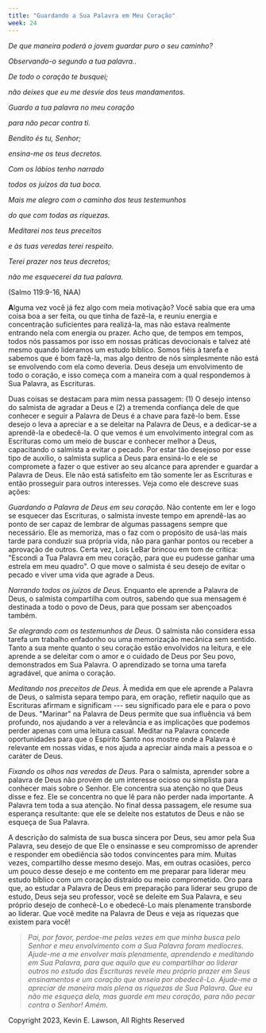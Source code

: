 ```yaml
---
title: "Guardando a Sua Palavra em Meu Coração"
week: 24
---
```


*De que maneira poderá o jovem guardar puro o seu caminho?*

*Observando-o segundo a tua palavra..*

*De todo o coração te busquei;*

*não deixes que eu me desvie dos teus mandamentos.*

*Guardo a tua palavra no meu coração*

*para não pecar contra ti.*

*Bendito és tu, Senhor;*

*ensina-me os teus decretos.*

*Com os lábios tenho narrado*

*todos os juízos da tua boca.*

*Mais me alegro com o caminho dos teus testemunhos*

*do que com todas as riquezas.*

*Meditarei nos teus preceitos*

*e às tuas veredas terei respeito.*

*Terei prazer nos teus decretos;*

*não me esquecerei da tua palavra.*

(Salmo 119:9-16, NAA)

**A**lguma vez você já fez algo com meia motivação? Você sabia que era
uma coisa boa a ser feita, ou que tinha de fazê-la, e reuniu energia e
concentração suficientes para realizá-la, mas não estava realmente
entrando nela com energia ou prazer. Acho que, de tempos em tempos,
todos nós passamos por isso em nossas práticas devocionais e talvez até
mesmo quando lideramos um estudo bíblico. Somos fiéis à tarefa e sabemos
que é bom fazê-la, mas algo dentro de nós simplesmente não está se
envolvendo com ela como deveria. Deus deseja um envolvimento de todo o
coração, e isso começa com a maneira com a qual respondemos à Sua
Palavra, as Escrituras.

Duas coisas se destacam para mim nessa passagem: (1) O desejo intenso do
salmista de agradar a Deus e (2) a tremenda confiança dele de que
conhecer e seguir a Palavra de Deus é a chave para fazê-lo bem. Esse
desejo o leva a apreciar e a se deleitar na Palavra de Deus, e a
dedicar-se a aprendê-la e obedecê-la. O que vemos é um envolvimento
integral com as Escrituras como um meio de buscar e conhecer melhor a
Deus, capacitando o salmista a evitar o pecado. Por estar tão desejoso
por esse tipo de auxílio, o salmista suplica a Deus para ensiná-lo e ele
se compromete a fazer o que estiver ao seu alcance para aprender e
guardar a Palavra de Deus. Ele não está satisfeito em tão somente ler as
Escrituras e então prosseguir para outros interesses. Veja como ele
descreve suas ações:

*Guardando a Palavra de Deus em seu coração.* Não contente em ler e logo
se esquecer das Escrituras, o salmista investe tempo em aprendê-las ao
ponto de ser capaz de lembrar de algumas passagens sempre que
necessário. Ele as memoriza, mas o faz com o propósito de usá-las mais
tarde para conduzir sua própria vida, não para ganhar pontos ou receber
a aprovação de outros. Certa vez, Lois LeBar brincou em tom de crítica:
"Escondi a Tua Palavra em meu coração, para que eu pudesse ganhar uma
estrela em meu quadro". O que move o salmista é seu desejo de evitar o
pecado e viver uma vida que agrade a Deus.

*Narrando todos os juízos de Deus.* Enquanto ele aprende a Palavra de
Deus, o salmista compartilha com outros, sabendo que sua mensagem é
destinada a todo o povo de Deus, para que possam ser abençoados também.

*Se alegrando com os testemunhos de Deus.* O salmista não considera essa
tarefa um trabalho enfadonho ou uma memorização mecânica sem sentido.
Tanto a sua mente quanto o seu coração estão envolvidos na leitura, e
ele aprende a se deleitar com o amor e o cuidado de Deus por Seu povo,
demonstrados em Sua Palavra. O aprendizado se torna uma tarefa
agradável, que anima o coração.

*Meditando nos preceitos de Deus.* À medida em que ele aprende a Palavra
de Deus, o salmista separa tempo para, em oração, refletir naquilo que
as Escrituras afirmam e significam --- seu significado para ele e para o
povo de Deus. "Marinar" na Palavra de Deus permite que sua influência vá
bem profundo, nos ajudando a ver a relevância e as implicações que
podemos perder apenas com uma leitura casual. Meditar na Palavra concede
oportunidades para que o Espírito Santo nos mostre onde a Palavra é
relevante em nossas vidas, e nos ajuda a apreciar ainda mais a pessoa e
o caráter de Deus.

*Fixando os olhos nas veredas de Deus.* Para o salmista, aprender sobre
a palavra de Deus não provém de um interesse ocioso ou simplista para
conhecer mais sobre o Senhor. Ele concentra sua atenção no que Deus
disse e fez. Ele se concentra no que lê para não perder nada importante.
A Palavra tem toda a sua atenção. No final dessa passagem, ele resume
sua esperança resultante: que ele se deleite nos estatutos de Deus e não
se esqueça de Sua Palavra.

A descrição do salmista de sua busca sincera por Deus, seu amor pela Sua
Palavra, seu desejo de que Ele o ensinasse e seu compromisso de aprender
e responder em obediência são todos convincentes para mim. Muitas vezes,
compartilho desse mesmo desejo. Mas, em outras ocasiões, perco um pouco
desse desejo e me contento em me preparar para liderar meu estudo
bíblico com um coração distraído ou meio comprometido. Oro para que, ao
estudar a Palavra de Deus em preparação para liderar seu grupo de
estudo, Deus seja seu professor, você se deleite em Sua Palavra, e seu
próprio desejo de conhecê-Lo e obedecê-Lo mais plenamente transborde ao
liderar. Que você medite na Palavra de Deus e veja as riquezas que
existem para você!

> *Pai, por favor, perdoe-me pelas vezes em que minha busca pelo Senhor
> e meu envolvimento com a Sua Palavra foram medíocres. Ajude-me a me
> envolver mais plenamente, aprendendo e meditando em Sua Palavra, para
> que aquilo que eu compartilhar ao liderar outros no estudo das
> Escrituras revele meu próprio prazer em Seus ensinamentos e um coração
> que anseia por obedecê-Lo. Ajude-me a apreciar de maneira mais plena
> as riquezas de Sua Palavra. Que eu não me esqueça dela, mas guarde em
> meu coração, para não pecar contra o Senhor! Amém.*

Copyright 2023, Kevin E. Lawson, All Rights Reserved
